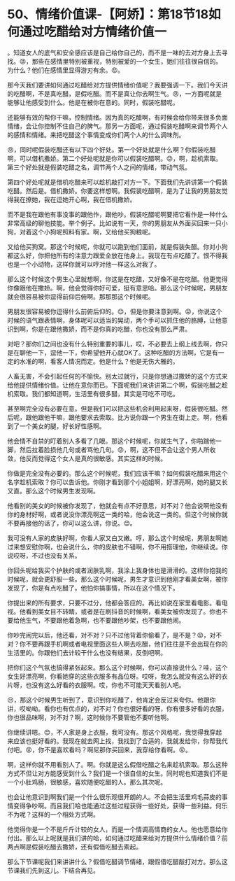 # 50、情绪价值课-【阿娇】：第18节18如何通过吃醋给对方情绪价值一

。知道女人的底气和安全感应该是自己给你自己的，而不是一味的去对方身上去寻找。😡，那些在感情里特别被重视，特别被爱的一个女生，她们往往很自信的。为什么？他们在感情里显得游刃有余。😡。

那今天我们要讲如何通过吃醋给对方提供情绪价值呢？我要强调一下。我们今天讲的吃醋啊，不是真吃醋，是假吃醋。而不是真让你去啊生气。😡，一方面呢就是能够让他感受到什么。他是在被你在意的。同时，假装吃醋呢。

还能够有效的帮你干嘛，控制情绪。因为真的吃醋啊，有时候会给你带来很多负面情绪，会让你控制不住自己的脾气。那另一方面呢，通过假装吃醋啊来调节两个人的感情和情绪。来把吃醋这个事情变成你们两个人的什么调味剂。

😡，同时呢假装吃醋还有以下四个好处。第一个好处就是什么啊？你假装吃醋啊，可以借机撒娇。第二个好处呢就是你可以假装吃醋啊。😡，啊，趁机索取。第三个好处就是假装吃醋之名，调节两个人之间的情绪，带动气氛。

第四个好处呢就是借机吃醋来可以趁机敲打对方一下。下面我们先讲讲第一个假装吃醋。然后是。借机撒娇。你要这样想啊。我假装吃醋啊，是为了让我的男朋友觉得我在撩她，我在逗她开心啊，我在借机撒娇。

而不是我在跟他有事没事的跟他作，跟他吵。假装吃醋呢啊要把它看作是一种什么非常高级的聊他技能。举个例子。比如说有一天，你的男朋友从外面买回来一只小狗，对着这个小狗呢照料有家。啊，又给他买狗粮呢。

又给他买狗窝。那这个时候呢，你就可以跑到他们面前，就是假装失醋。你对小狗都这么好，你把他所有的注意力跟爱全放在他身上。我现在有点吃醋了。恨不得我也是一个小动物，这样你就可以哼对他一样这么对我了。

那么这个时候这个男生心里就想啊，你这是在吃醋，又好像不是在吃醋。他更觉得你像跟他在撒娇。啊，他会觉得你好可爱，挺有意思哈。那么这个时候呢，男朋友就会很容易被你逗得前仰后俯啊。那那那这个时候呢。

男朋友很容易被你逗得什么前俯后仰的。😊，但是你要注意到啊。😡，你说这个时候的语气跟表情啊，身体呢可以适当的晃动，两个手可以抓住他的胳膊，让他意识到啊，你是在跟他撒娇，而不是你真的吃醋，你也没有那么严肃。

对吧？那你们之间也没有什么特别重要的事儿，哎，不必要去上纲上线去啊，你只是在聊他一下，逗他一下，你希望他开心就OK了。这种吃醋的方法啊，它是有一定的水准的啊，看客人情况而定。他是什么？他是无伤大雅的。

人畜无害，不会引起任何的不愉快。别太过就行，只是你想通过撒娇的这个方式来给他提供情绪价值。让他在意你而已。下面呢我们来讲讲第二个啊，假装吃醋之趁机索取。我们都知道啊，生活里有很多醋，其实是可吃不可吃。

甚至啊完全没有必要在意。但是我们可以把这些机会利用起来呀，假装很吃醋。然后呢，跟他跟他干嘛，跟他要求去索取。比方说你跟一个男生在街上走。啊，他看到了一个美女的腿，好长好性感啊。

他会情不自禁的盯着别人多看了几眼。那这个时候呢，你就生气了，你啪踹他一脚，然后拉着脸损他几句或者骂他几句。😡，啊，这不但不会让这个男人所收敛，他反而觉得这个女人是真的很敏感。其实这样的时候。

你做是完全没有必要的。那么这个时候呢，我们应该干嘛？如何假装吃醋来用这个名字趁机索取？你可以告诉他。你刚才看到那个小姐姐啊，好漂亮啊，她的腿又长又直。那么这个时候男生发现啊。

他看别的美女的时候被你发现了，他就会有点不好意思，对不对？他会说啊他没有你的身材好啊，或者说没你漂亮啊这一类的哈，他会说这一类的。但这个时候你就不要再接他的话了，你可以这么讲，你说。😊。

我可没有人家的皮肤好啊，你看人家又白又嫩。哼，那么这个时候呢，男朋友啊她过来想安慰你啊，也会说什么，你的皮肤也不错啊，你不用搭理他，你继续说。你说哎呀，不过也没有关系。

你回头呢给我买个护肤的或者润肤乳啊，我涂上我身体也是滑滑的。这样你抱我的时候呢，就会更舒服一些。那么这个时候呢，男生才意识到他刚才看美女啊，被你发现了，你是有点吃醋了。他怕你搞事情，所以在这个情况下。

你提出来的所有要求，只要不过分，他都会答应的。再比如说在家里看电影。看电视。他看到美女目不转睛，或者是在刷抖音的时候啊，看美女被你发现了。你也不要给他生气，不要跟他着急啊，也不要跟他吵架，也不要跟他闹。

你吵完闹完以后，他还看，对不对？只不过他背着你偷看了，是不是？😡，对不对？你不要再跟手机啊或者电视里面这些人啊去吃醋，他们往往是不会出现在你的生活里的。你跟他们去计较干什么也没有结果，反倒吧啊。

把你们这个气氛也搞得紧张起来。那么这个时候啊，你可以直接说什么？哇，这个女生好漂亮啊，你看她穿的这些衣服多有品位呀。哎呀，我怎么就没有这么好的衣片呀，也没有这么好看的衣服啊。哎，你也不可能天天看别人吧。

😔，那这个时候男生听到了，意识到你吃醋了，他肯定会反过来夸你。他跟你讲，哎呦呦。看你也有优点的，对不对？你也很好看的呀，你有很多好看的衣服，你也很品味啊，对不对？啊，这时候你不要管他不要听他啊。

你继续讲嗯。😊，不人家是身上衣服，我可没有。那这个风格呢，我觉得我穿起来应该也挺好看的。我现在就去网上找，我找到了合适的，我就发给你，你帮我代付吧。😡，你不是喜欢看吗？啊尼那你买回来，我穿给你看啊。😡。

啊，这样你就不用看别人了。啊。你就是这么假借吃醋之名来趁机索取。那么这种方式不但让对方能感受到什么？我们是一个很自信的女生。同时呢也知道我们不是一个小肚鸡肠，很敏感，喜欢随便吃醋的人。那么其次呢。

也会让他意识到啊我们是一个什么很乐观很开朗的人。不会把生活里鸡毛蒜皮的事情变得争吵啊。而且我们哈也能通过这些过程获得一些好处，获得一些利益。何乐不为呢？这样的一个相处方式啊。

他觉得你是一个不是斤斤计较的女人，而是一个情调高情商的女人。他也愿意给你付出。那么以上呢就是我们讲的哈，如何通过吃醋来给对方提供什么情绪价值？前两点啊是假装吃醋去撒娇，还有假借吃醋去索起。

那么下节课呢我们来讲讲什么？假借吃醋调节情绪，跟假借吃醋敲打对方。那么这节课我们先到这儿。下结合再见。

